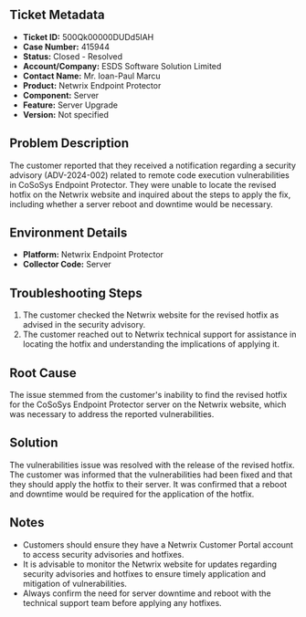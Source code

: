 ## Ticket Metadata
- **Ticket ID:** 500Qk00000DUDd5IAH
- **Case Number:** 415944
- **Status:** Closed - Resolved
- **Account/Company:** ESDS Software Solution Limited
- **Contact Name:** Mr. Ioan-Paul Marcu
- **Product:** Netwrix Endpoint Protector
- **Component:** Server
- **Feature:** Server Upgrade
- **Version:** Not specified

## Problem Description
The customer reported that they received a notification regarding a security advisory (ADV-2024-002) related to remote code execution vulnerabilities in CoSoSys Endpoint Protector. They were unable to locate the revised hotfix on the Netwrix website and inquired about the steps to apply the fix, including whether a server reboot and downtime would be necessary.

## Environment Details
- **Platform:** Netwrix Endpoint Protector
- **Collector Code:** Server

## Troubleshooting Steps
1. The customer checked the Netwrix website for the revised hotfix as advised in the security advisory.
2. The customer reached out to Netwrix technical support for assistance in locating the hotfix and understanding the implications of applying it.

## Root Cause
The issue stemmed from the customer's inability to find the revised hotfix for the CoSoSys Endpoint Protector server on the Netwrix website, which was necessary to address the reported vulnerabilities.

## Solution
The vulnerabilities issue was resolved with the release of the revised hotfix. The customer was informed that the vulnerabilities had been fixed and that they should apply the hotfix to their server. It was confirmed that a reboot and downtime would be required for the application of the hotfix.

## Notes
- Customers should ensure they have a Netwrix Customer Portal account to access security advisories and hotfixes.
- It is advisable to monitor the Netwrix website for updates regarding security advisories and hotfixes to ensure timely application and mitigation of vulnerabilities.
- Always confirm the need for server downtime and reboot with the technical support team before applying any hotfixes.